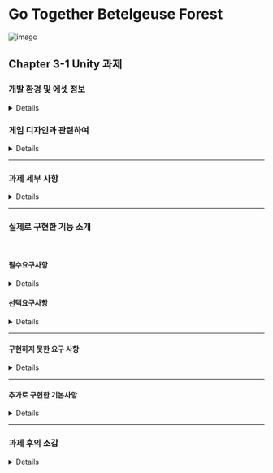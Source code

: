 # Go Together Betelgeuse Forest
![image](https://github.com/Lawrence1031/Unity_Base_Assignment/assets/144416099/421b588f-6c7b-4ed6-8607-6c5ecb1ad84f)

## Chapter 3-1 Unity 과제

### 개발 환경 및 에셋 정보
<details>

#### 개발 환경
### Unity 2022.3.2f1

<br/>

#### 사용한 에셋
##### 탑다운 2D RPG 에셋 팩
https://assetstore.unity.com/packages/2d/characters/top-down-2d-rpg-assets-pack-188718

<br/>

##### 2D Dungeon Pixel Art Tileset
https://assetstore.unity.com/packages/2d/environments/2d-dungeon-pixel-art-tileset-171343

<br/>

##### PixelWitchery
https://assetstore.unity.com/packages/2d/pixelwitchery-239673

<br/>

#### 사용한 폰트
##### 구글 Noto Sans Korean 폰트
##### https://fonts.google.com/noto/specimen/Noto+Sans+KR

<br/>

#### 개발 기간
##### 4일 (20231124 ~ 20231129)
토, 일은 개인적인 사정으로 작업하지 못했음

<br/>

</details>

### 게임 디자인과 관련하여
<details>

이번 과제에서 구현하고자 하는 목표는 캐주얼한 2D 게임으로 힐링이 되는 게임을 만들어보자 가 메인이었다.

따라서 아기자기한 디자인을 가진 캐릭터를 주인공으로 하려고 하다 좋은 에셋을 만나 그 에셋을 이용하여 작업하였다.

게임을 만들면서 생각하였던 디자인은 '동물의 숲'으로 

자유로운 환경에서 가벼운 디자인의 그래픽을 보며 힐링하는 것이 이번 게임이 추구하는 목표이다.

<br/>

게임의 기본 스토리는 평범하게 마을에 살고 있는 주인공이 옆집의 친구(angel)의 요청(퀘스트)으로

숲에 가서 나무와 버섯을 구한다거나, 꽃을 가져온다거나 동물을 잡아오는 등의 간단한 작업을 하는 것으로,

숲의 이름이 베텔기우스(Betelgeuse)로 몽환적인 느낌을 받을 수 있는 환경에서 생활한다는 스토리이다.

게임은 주인공과 angel의 생활을 따라서 진행되며, 

퀘스트를 진행할수록 호감도가 올라가 일정 수치가 넘어가면 특별한 이벤트를 볼 수 있고,

엔딩은 주인공과 angel이 결혼해서 행복하게 사는 게임이다.

<br/>

이 게임은 특별한 전투는 없으며 캐릭터를 이동하면서 나오는 상호작용으로 채집하는 간단한 조작법을 갖고 있다.

숲의 특정한 곳(지금 구현한 것으로는 하트나무숲)을 가면 그 곳의 사진이 저장되고 이후에 사진을 관람할 수 있다.

angel과의 이벤트나 demon과의 이벤트도 이후에 관람할 수 있는 사진으로 저장된다.

<br/>

</details>

----

### 과제 세부 사항
<details>

#### 과제 개요
1. Unity 를 이용해 게더를 모방해 만드는 과제입니다.
2. 타일맵을 이용해 배경을 꾸밉니다.
3. 기본 UI 들을 활용해 적용하는 연습이 포함됩니다.

<br/>

#### 요구사항

##### 필수요구사항
1. 캐릭터 만들기
	-  외부 그림파일을 추가하여 2D 캐릭터를 추가합니다.

<br/>

2. 캐릭터 이동
	- 키보드 A/W/S/D 를 이용하여 캐릭터가 움직입니다.
	- 캐릭터는 마우스 방향을 바라봅니다. (좌/우)

<br/>

3. 방 만들기
	- 타일맵을 이용하여 맵을 만듭니다.
	- 콜라이더를 이용해 벽을 넘어가지 못합니다.

<br/>

4. 카메라 따라가기
	- 카메라는 움직임에 따라 캐릭터를 따라갑니다.

<br/>
	
##### 선택요구사항

1. 캐릭터 애니메이션 추가 (난이도 - ★★☆☆☆)
2. 이름 입력 시스템 (난이도 - ★★★☆☆)
3. 캐릭터 선택 시스템 (난이도 - ★★★★☆)
4. 참석 인원 UI (난이도 - ★★★☆☆)
5. 인게임 캐릭터 선택 (난이도 - ★★★★☆)
6. 인게임 이름 바꾸기 (난이도 - ★★★☆☆)
7. 시간 표시 (난이도 - ★★☆☆☆)
8. NPC 대화 (난이도 - ★★★★★)

<br/>

</details>

----

### 실제로 구현한 기능 소개

<br/>

#### 필수요구사항

<details>

##### 캐릭터 만들기

캐릭터는 PixelWitchery 의 에셋을 이용하여 만들었다.

<br/>

##### 캐릭터 이동

캐릭터의 이동은 강의에서 배웠던 Player Input 을 통해서 만들었다.

<br/>

##### 맵 만들기

맵은 탑다운 2D RPG 에셋 팩의 에셋을 이용하여 만들었다.

맵의 외곽이나 NPC, 건물이나 나무 등과는 충돌판정으로 통과하지 못하도록 구현하였다.

<br/>

##### 카메라 따라가기

카메라를 따라가는 방법은 Player에게 Main Camera를 주는 방식으로 구현했다.

그 외의 방법으로 시네머신을 이용하는 방법이 있다고 배웠으나, 시간 상의 문제로 적용하지 못했다.

<br/>
 
</details>


#### 선택요구사항

<details>

#### 구현한 요구사항

##### 1. 캐릭터 애니메이션 추가 (난이도 - ★★☆☆☆)

캐릭터의 애니메이션은 유니티의 Animation 기능을 이용하여 만들었다.

<br/>

##### 2. 이름 입력 시스템 (난이도 - ★★★☆☆)

Player의 이름을 지정하는 Text를 초기에 만들어 놓고 Player의 이름을 표시할 수 있도록 하였다.

게임 시작 시에 이름을 입력받도록 UI의 Input Field를 이용하였으며,

여기서 받은 데이터를 PlayerPrefs를 이용하여 이름을 저장한 뒤,

이를 가지고 Player의 이름을 Input Data로 변경하는 방식으로

Player의 이름을 원하는대로 설정할 수 있게하였다.

요구 사항에 있는 글자 수 제한도 설정하였다.

자세한 코드는 아래와 같다.

<details>

```
public TMP_InputField inputField;
public TextMeshProUGUI PlayerName;

// Start is called before the first frame update
void Start()
{
    GameObject playerObject = GameObject.Find("Player");

    if (playerObject != null)
    {
        Transform canvasTransform = playerObject.transform.Find("TextMeshProParent/Canvas");

        if (canvasTransform != null)
        {
            canvasTransform.gameObject.SetActive(true);
        }
    }

    inputField.onValueChanged.AddListener(PlayerNameInput);
}

void PlayerNameInput(string PName)
{
    PlayerName.text = PName;
}
```

<br/>

</details>

##### 6. 인게임 이름 바꾸기 (난이도 - ★★★☆☆)

위의 아이디어를 이용하여 인게임 내에서도 이름을 바꿀 수 있게 하였다.

이름을 바꾸는 과정을 사진으로 보이면 아래와 같다.

<details>
	
![image](https://github.com/Lawrence1031/Unity_Base_Assignment/assets/144416099/464d7051-8c93-491e-aef0-25820c4e6a3f)
![image](https://github.com/Lawrence1031/Unity_Base_Assignment/assets/144416099/1bcc572b-f7e4-4db4-b822-21054e246902)
![image](https://github.com/Lawrence1031/Unity_Base_Assignment/assets/144416099/904aef21-2bdf-4e72-886a-99db9f74f526)
![image](https://github.com/Lawrence1031/Unity_Base_Assignment/assets/144416099/f6fcef88-db1f-4b72-9691-d1f5512f4c55)

</details>

우측에 있는 '메뉴' 버튼을 누른 뒤에 그 곳에서 나타나는 '이름 변경' 버튼을 누르면

팝업 창으로 이름을 입력할 수 있는 창이 뜨고, 여기에 이름을 입력하면 Player의 이름을 변경할 수 있다.

이 부분에서도 똑같이 글자수 제한이 있어 그 제한범위 밖의 경우 '선택' 버튼이 눌리지 않게 하였다.

<br/>

여기서 아직 구현하지 못한 것은

이름을 바꾸는 도중에 이동키(W, A, S, D)를 누르면 캐릭터가 이동하는 것으로

'이름 변경' 버튼을 누르는 경우에는 Player의 Movement 스크립트를 비활성화 시키고

'선택' 버튼을 누르면 다시 Player의 Movement 스크립트를 활성화 시키는 방법으로 구현하려고 하였으나

잘 되지 않았으며, 시간이 부족하여 우선은 이 부분은 미구현으로 진행하였다.

<br/>

##### 7. 시간 표시 (난이도 - ★★☆☆☆)

##### 추가로 구현한 기본 UI의 좌측 상단에 항상 시간이 표시되도록 작업하였다.

</details>

----

#### 구현하지 못한 요구 사항

<details>

##### 3. 캐릭터 선택 시스템 (난이도 - ★★★★☆)

시작 부분에서 이름을 입력한 뒤에 캐릭터를 선택할 수 있도록 
캐릭터 선택 시스템을 도입하려고 하였으나, 캐릭터를 추가할 시간이 부족하여 작업하지 못했다.

##### 4. 참석 인원 UI (난이도 - ★★★☆☆)

참석 인원 UI의 경우, 기본 UI의 메뉴 버튼의 하위로 참가자를 볼 수 있는 버튼을 만들었으며,
이 버튼을 누르면 우측의 기본 UI의 메뉴 부분을 가리고 그 부분에 참가자들을 볼 수 있는 UI를 만들 예정이었다.

##### 5. 인게임 캐릭터 선택 (난이도 - ★★★★☆)

인게임 캐릭터의 선택의 경우, 캐릭터를 추가하였다면 같이 구현할 것으로 미뤘던 부분으로,
참석 인원 UI와 마찬가지로 우측에 존재하는 버튼으로 해당 기능에 접근할 수 있으며,
'캐릭터 선택' 버튼을 누르면 '이름 변경'과 같은 방식으로 
중앙에 팝업창이 뜨며 그 팝업창에서 캐릭터를 선택할 수 있도록 할 예정이었다.

캐릭터의 변경의 경우, C# 스크립트를 통해 현재 캐릭터의 이미지와 애니메이션을 찾은 뒤에
Player가 선택한 정보의 캐릭터의 이미지와 애니메이션을 그 곳에 집어넣는 방식으로 진행할 예정이었다.

##### 8. NPC 대화 (난이도 - ★★★★★)

NPC와 대화의 경우. 이전에 공부했었던 레이캐스트를 사용하지 않고
2D라는 개념을 살려서 NPC의 위치 주변으로 조금 더 큰 범위의 Box Collider를 만든 뒤에
Player가 이 범위에 들어오는 경우 (OnTriggerEnter2D)를 통해서 확인하여
Player인 경우 NPC의 주변에 상호작용 키가 나타나며 활성화되게 한 뒤,
그 상태에서 상화작용 키를 누른다면 UnderUI가 나타나며 대화를 하는 방식으로 구현하려고 했었다.

이 아이디어를 이용하여 02_MainScene에서 03_Stage1Scene으로 이동하는 Scene 이동을 구현하였다.
 
</details>

----

#### 추가로 구현한 기본사항

<details>

##### 1. 기본 UI만들기

게임의 플레이를 원활하게 하기 위해 기본 UI를 만들었으며, 이 UI를 이용하여

###### 좌측 상단에는 시간 표시를
###### 하단에는 대화에 필요한 공간을
###### 우측에는 메뉴를 만들어서 하려고 하는 동작을 할 수 있게

작업하였다. 
현재는 하단의 UnderUI가 항상 표시되지만, NPC와의 대화를 하는 경우에 표시되도록 할 예정이었다.
우측에는 선택요구사항에 있는 구현 내용들을 선택할 수 있는 메뉴 버튼을 만들었으나,
현재는 플레이어 이름 변경만이 가능하다.

##### 2. Collider를 이용한 Scene의 이동

게임의 디자인을 숲을 둘러보는 식으로 디자인했기 때문에 Scene을 나눈 뒤에 Scene의 이동을 구현하려고 했는데,

NPC와의 대화를 진행하는 방식에서 아이디어를 얻어서 특정 위치에 Player가 이동하면 다음 Scene으로 이동하는 방식으로 구현하였다.

![baseAssignmnet](https://github.com/Lawrence1031/Unity_Base_Assignment/assets/144416099/cced67ac-24a3-464b-91cf-6092420b6747)

위의 이미지처럼 특정 위치로 가면 OnTriggerEnter2D를 통해서 Player가 접근했는지 확인하고, Player인 경우에는 다음 Scene으로 이동하는 방법이다.

이를 코드로 나타내면 아래와 같다

<details>

```
public class GoStage1Trigger : MonoBehaviour
{
    public GameObject GoNextScene;

    private void OnTriggerEnter2D(Collider2D other)
    {

        if (other.CompareTag("Player"))
        {
            StartCoroutine(GoStage1());
        }
    }

    IEnumerator GoStage1()
    {
        GoNextScene.SetActive(true);

        // 일정 시간 동안 대기
        yield return new WaitForSeconds(1f);

        // 다음 스테이지로 이동
        SceneManager.LoadScene("03_Stage1Scene");
    }
}
```

</details>

다음 Scene으로 이동하는 것을 알리기 위해 팝업창으로 Player에게 알림을 주었으며,
잠시간의 유예 시간을 준 뒤에 이동하는 방식으로 구현하였다.


이렇게 구현하면서 추가로 생각들었던 부분은
1. Player의 선택에 따라 이동할 수 있게 선택지를 주는 것인데
-> 팝업창이 베텔게우스의 숲(다음 스테이지)으로 이동하시겠습니까? -> Yes / No 선택지
의 방식으로 다음 스테이지로 이동할 수 있게 Player에게 선택권을 주는 것이고,

2. 지금은 구현하지 못했던 돌아오는 경우(03_Stage1Scene에서 02_MainScene으로)에는
지금의 Player는 항상 자신의 집에서 시작하므로, Player의 위치 정보를 변경하여
01_StartScene에서 02_MainScene으로 오는 경우에는 집에서 시작하게
03_Stage1Scene에서 02_MainScene으로 오는 경우에는 통로에서 시작하게
구현하는 방법은 어떻게 해야될지 고민해야겠다는 생각이들었다.
 
</details>

----

### 과제 후의 소감

<details>
	
이번 과제는 개인적으로 가장 좋아하는 게임의 분야인

JRPG 라이크 게임을 만드는 느낌으로 유니티를 이용하여 2D 게임을 만들었다.

과제를 할 수 있는 시간은 금요일부터 수요일오전까지였으나, 주말에 이미 약속이 잡혀 있어서 시간적으로 부족했다.

<br/>

초기에는 강의를 보면서 게임을 어떤 식으로 개발할지 디자인과 작업 방향을 잡는데 시간을 사용하였다.

에셋 스토어에서 여러 에셋을 보면서 디자인을 고민하던 도중 PixelWitchery 라는 에셋을 찾게되었고,

해당 에셋의 디자인들은 사람이 아닌 몬스터들이였으나 아기자기한 디자인이 맘에 들었다.

<br/>

이를 가지고 사람이 아닌 몬스터가 주인공인 게임을 만들려고 기획하였으며,

몬스터가 숲에서 조용히 살아가며 생활하는 디자인으로 게임의 기초 틀을 잡았다.

이후에 혼자서 사는 것은 외로우므로 NPC들을 추가하였으며, 그 NPC들과의 상호작용으로 게임의 목적성을 만들었다.

NPC들과의 대화를 통해 게임을 진행하는 목표를 얻고, 그 목표를 달성하면서 숲을 탐험하는 시나리오로 게임의 스토리를 만들었다.

힐링을 목표로 게임을 만들었기에 이 게임에서 중요하게 생각하는 부분은

숲을 탐험하는 과정에서 경험할 수 있는 시각적 이미지,

NPC들과의 상호작용으로 얻을 수 있는 생활의 만족도,

NPC들의 호감도 상승으로 인해 얻을 수 있는 만족감 있는 이벤트,

특정 NPC의 호감도를 최대로 쌓는 경우 볼 수 있는 엔딩이다.

다시 말해서 게임의 시작 부분에서는 숲을 탐험하며 시각적으로 플레이어에게 만족감을 주고,

이후 플레이가 길어지면 NPC들과 상호작용을 통해 호감도를 쌓아가며 이 게임 속의 생활에서 만족도를 느끼고

마지막으로 너무 길지 않은 플레이 타임으로 엔딩을 볼 수 있게하여 게임의 여운을 남기는 것이다.

<br/>

원래 기본의 계획은 엔딩 이후에는 게임을 이어가지 못하고 새로하게 만드는 것이 기본의 계획이었지만,

개인적으로는 엔딩을 보더라도 지속적으로 게임을 즐길 수 있게 하고 싶다.

추가로 엔딩 크레딧에 추억이 담긴 숲의 이미지나 이벤트의 이미지로 여운을 극대화한 후에 

이를 회상에서 다시 볼 수 있도록 작업하여 게임의 완성도를 높이고 싶다.
 
</details>




















	
